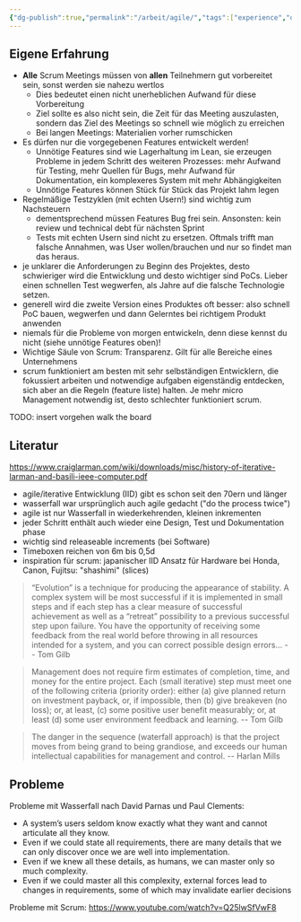 ```yaml
---
{"dg-publish":true,"permalink":"/arbeit/agile/","tags":["experience","opinion","german"],"created":"2024-01-18T20:16:28.049+01:00","updated":"2025-05-25T21:25:54.213+02:00"}
---
```


## Eigene Erfahrung
- **Alle** Scrum Meetings müssen von **allen** Teilnehmern gut vorbereitet sein, sonst werden sie nahezu wertlos
	- Dies bedeutet einen nicht unerheblichen Aufwand für diese Vorbereitung
	- Ziel sollte es also nicht sein, die Zeit für das Meeting auszulasten, sondern das Ziel des Meetings so schnell wie möglich zu erreichen 
	- Bei langen Meetings: Materialien vorher rumschicken 
- Es dürfen nur die vorgegebenen Features entwickelt werden!
	- Unnötige Features sind wie Lagerhaltung im Lean, sie erzeugen Probleme in jedem Schritt des weiteren Prozesses: mehr Aufwand für Testing, mehr Quellen für Bugs, mehr Aufwand für Dokumentation, ein komplexeres System mit mehr Abhängigkeiten
	- Unnötige Features können Stück für Stück das Projekt lahm legen
- Regelmäßige Testzyklen (mit echten Usern!) sind wichtig zum Nachsteuern
	- dementsprechend müssen Features Bug frei sein. Ansonsten: kein review und technical debt für nächsten Sprint
	- Tests mit echten Usern sind nicht zu ersetzen. Oftmals trifft man falsche Annahmen, was User wollen/brauchen und nur so findet man das heraus.
- je unklarer die Anforderungen zu Beginn des Projektes, desto schwieriger wird die Entwicklung und desto wichtiger sind PoCs. Lieber einen schnellen Test wegwerfen, als Jahre auf die falsche Technologie setzen.
- generell wird die zweite Version eines Produktes oft besser: also schnell PoC bauen, wegwerfen und dann Gelerntes bei richtigem Produkt anwenden 
- niemals für die Probleme von morgen entwickeln, denn diese kennst du nicht (siehe unnötige Features oben)!
- Wichtige Säule von Scrum: Transparenz. Gilt für alle Bereiche eines Unternehmens 
- scrum funktioniert am besten mit sehr selbständigen Entwicklern, die fokussiert arbeiten und notwendige aufgaben eigenständig entdecken, sich aber an die Regeln (feature liste) halten. Je mehr micro Management notwendig ist, desto schlechter funktioniert scrum.

TODO: insert vorgehen walk the board

## Literatur
https://www.craiglarman.com/wiki/downloads/misc/history-of-iterative-larman-and-basili-ieee-computer.pdf
- agile/iterative Entwicklung (IID) gibt es schon seit den 70ern und länger 
- wasserfall war ursprünglich auch agile gedacht ("do the process twice")
- agile ist nur Wasserfall in wiederkehrenden, kleinen inkrementen
- jeder Schritt enthält auch wieder eine Design, Test und Dokumentation phase
- wichtig sind releaseable increments (bei Software)
- Timeboxen reichen von 6m bis 0,5d
- inspiration für scrum: japanischer IID Ansatz für Hardware bei Honda, Canon, Fujitsu: "shashimi" (slices)
> “Evolution” is a technique for producing the appearance of stability. A complex system will be most successful if it is implemented in small steps and if each step has a clear measure of successful achievement as well as a “retreat” possibility to a previous successful step upon failure. You have the opportunity of receiving some feedback from the real world before throwing in all resources intended for a system, and you can correct possible design errors…
> -- Tom Gilb

> Management does not require firm estimates of completion, time, and money for the entire project. Each (small iterative) step must meet one of the following criteria (priority order): either (a) give planned return on investment payback, or, if impossible, then (b) give breakeven (no loss); or, at least, (c) some positive user benefit measurably; or, at least (d) some user environment feedback and learning.
> -- Tom Gilb

> The danger in the sequence (waterfall approach) is that the project moves from being grand to being grandiose, and exceeds our human intellectual capabilities for management and control.
> -- Harlan Mills

## Probleme
Probleme mit Wasserfall nach David Parnas und Paul Clements:
- A system’s users seldom know exactly what they want and cannot articulate all they know.
- Even if we could state all requirements, there are many details that we can only discover once we are well into implementation.
- Even if we knew all these details, as humans, we can master only so much complexity.
- Even if we could master all this complexity, external forces lead to changes in requirements, some of which may invalidate earlier decisions

Probleme mit Scrum:
https://www.youtube.com/watch?v=Q25lwSfVwF8


